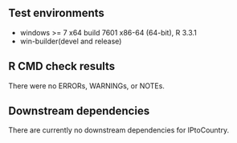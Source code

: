 ## Test environments
* windows >= 7 x64 build 7601 x86-64 (64-bit), R 3.3.1
* win-builder(devel and release)

## R CMD check results
There were no ERRORs, WARNINGs, or NOTEs. 

## Downstream dependencies
There are currently no downstream dependencies for IPtoCountry. 
